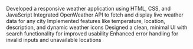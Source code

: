 Developed a responsive weather application using HTML, CSS, and JavaScript
Integrated OpenWeather API to fetch and display live weather data for any city
Implemented features like temperature, location, description, and dynamic weather icons
Designed a clean, minimal UI with search functionality for improved usability
Enhanced error handling for invalid inputs and unavailable locations
